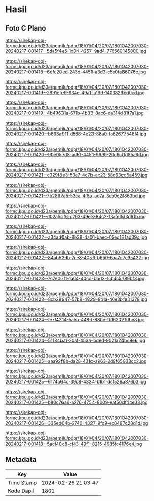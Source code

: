 # Hasil

## Foto C Plano

https://sirekap-obj-formc.kpu.go.id/d23a/pemilu/pdpr/18/01/04/20/07/1801042007030-20240217-001417--5da5f4e5-1d04-4257-9ad4-776560145800.jpg

https://sirekap-obj-formc.kpu.go.id/d23a/pemilu/pdpr/18/01/04/20/07/1801042007030-20240217-001418--6dfc20ed-243d-4451-a3d3-c5e0fa86076e.jpg

https://sirekap-obj-formc.kpu.go.id/d23a/pemilu/pdpr/18/01/04/20/07/1801042007030-20240217-001419--2991efe9-934e-49a1-a199-1403826ed0cd.jpg

https://sirekap-obj-formc.kpu.go.id/d23a/pemilu/pdpr/18/01/04/20/07/1801042007030-20240217-001419--4b49631a-671b-4b33-8ac6-da314d81f7a1.jpg

https://sirekap-obj-formc.kpu.go.id/d23a/pemilu/pdpr/18/01/04/20/07/1801042007030-20240217-001420--b663a911-d588-4e23-88a0-fa62677548f4.jpg

https://sirekap-obj-formc.kpu.go.id/d23a/pemilu/pdpr/18/01/04/20/07/1801042007030-20240217-001420--90e057d8-ad61-4451-9699-20d6c0d85a6d.jpg

https://sirekap-obj-formc.kpu.go.id/d23a/pemilu/pdpr/18/01/04/20/07/1801042007030-20240217-001421--c329f8e3-50e7-4c7b-ac23-58d63cd5a459.jpg

https://sirekap-obj-formc.kpu.go.id/d23a/pemilu/pdpr/18/01/04/20/07/1801042007030-20240217-001421--7b2867a5-53ca-4f5a-ad7a-3cb9e2f863bd.jpg

https://sirekap-obj-formc.kpu.go.id/d23a/pemilu/pdpr/18/01/04/20/07/1801042007030-20240217-001421--d02a5df6-c203-49e3-84c2-13afe3d3d91b.jpg

https://sirekap-obj-formc.kpu.go.id/d23a/pemilu/pdpr/18/01/04/20/07/1801042007030-20240217-001422--a34ad0ab-8b38-4a01-baec-05ed181ad39c.jpg

https://sirekap-obj-formc.kpu.go.id/d23a/pemilu/pdpr/18/01/04/20/07/1801042007030-20240217-001422--84ab52db-7ce8-4056-b650-6aa7c7e95422.jpg

https://sirekap-obj-formc.kpu.go.id/d23a/pemilu/pdpr/18/01/04/20/07/1801042007030-20240217-001423--7c7e06f1-1a64-40cc-bbd3-1cb4c5a89bf3.jpg

https://sirekap-obj-formc.kpu.go.id/d23a/pemilu/pdpr/18/01/04/20/07/1801042007030-20240217-001423--8cb28947-57b9-4829-8b1a-46e3bfe31378.jpg

https://sirekap-obj-formc.kpu.go.id/d23a/pemilu/pdpr/18/01/04/20/07/1801042007030-20240217-001424--fe7f4214-5a5b-4486-88be-fb1620210be8.jpg

https://sirekap-obj-formc.kpu.go.id/d23a/pemilu/pdpr/18/01/04/20/07/1801042007030-20240217-001424--51184ba1-2baf-453a-bded-9021a24bc9e6.jpg

https://sirekap-obj-formc.kpu.go.id/d23a/pemilu/pdpr/18/01/04/20/07/1801042007030-20240217-001425--aaa92f8b-da28-431c-a963-2d9f65838cc2.jpg

https://sirekap-obj-formc.kpu.go.id/d23a/pemilu/pdpr/18/01/04/20/07/1801042007030-20240217-001425--6174a64c-39d8-4334-b1b1-dcf526a876b3.jpg

https://sirekap-obj-formc.kpu.go.id/d23a/pemilu/pdpr/18/01/04/20/07/1801042007030-20240217-001425--b80c76a6-a276-4754-8009-eaf50df44e33.jpg

https://sirekap-obj-formc.kpu.go.id/d23a/pemilu/pdpr/18/01/04/20/07/1801042007030-20240217-001426--335ed04b-2740-4327-9fd9-ec8497c28d1d.jpg

https://sirekap-obj-formc.kpu.go.id/d23a/pemilu/pdpr/18/01/04/20/07/1801042007030-20240217-001418--5acf40c8-cf43-49f1-8215-4985fc4176e4.jpg


## Metadata

| Key        | Value               |
| ---------- | ------------------- |
| Time Stamp | 2024-02-26 21:03:47 |
| Kode Dapil | 1801                |



